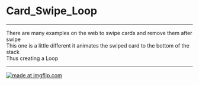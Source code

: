 <h1>Card_Swipe_Loop</h1>
<hr/>
<div>There are many examples on the web to swipe cards and remove them after swipe</div>
<div>This one is a little different it animates the swiped card to the bottom of the stack</div>
<div>Thus creating a Loop</div>
<hr/>
<a href="https://imgflip.com/gif/2eg7dm"><img src="https://i.imgflip.com/2eg7dm.gif" title="made at imgflip.com"/></a>
